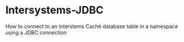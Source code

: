 # Intersystems-JDBC
How to connect to an Interstems Caché database table in a namespace using a JDBC connection
